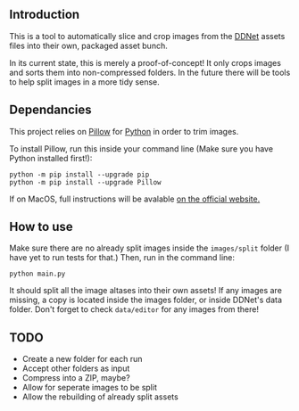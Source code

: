 Introduction
------------
This is a tool to automatically slice and crop images from the [DDNet](https://github.com/ddnet/ddnet) assets files into their own, packaged asset bunch.

In its current state, this is merely a proof-of-concept! It only crops images and sorts them into non-compressed folders. In the future there will be tools to help split images in a more tidy sense.

Dependancies
------------
This project relies on [Pillow](https://pillow.readthedocs.io/en/stable/index.html) for [Python](https://www.python.org/downloads/) in order to trim images.

To install Pillow, run this inside your command line (Make sure you have Python installed first!):

    python -m pip install --upgrade pip
    python -m pip install --upgrade Pillow

If on MacOS, full instructions will be avalable [on the official website.](https://pillow.readthedocs.io/en/stable/installation.html#basic-installation)

How to use
----------
Make sure there are no already split images inside the `images/split` folder (I have yet to run tests for that.)
Then, run in the command line:

    python main.py

It should split all the image altases into their own assets! If any images are missing, a copy is located inside the images folder, or inside DDNet's data folder. Don't forget to check `data/editor` for any images from there!

TODO
----
* Create a new folder for each run
* Accept other folders as input
* Compress into a ZIP, maybe?
* Allow for seperate images to be split
* Allow the rebuilding of already split assets